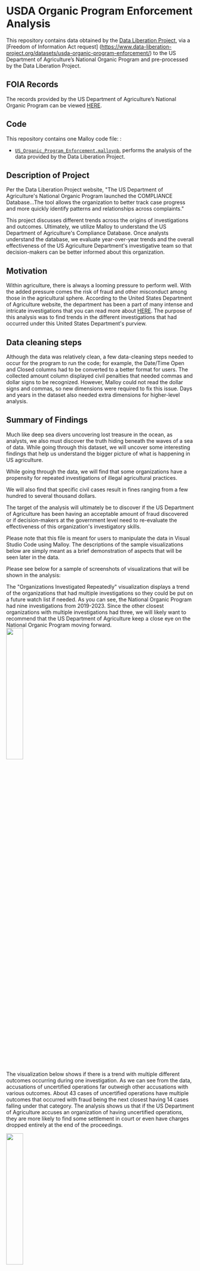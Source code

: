 # USDA Organic Program Enforcement Analysis 

This repository contains data obtained by the [Data Liberation Project](https://www.data-liberation-project.org/), via a [Freedom of Information Act request] (https://www.data-liberation-project.org/datasets/usda-organic-program-enforcement/) to the US Department of Agriculture’s National Organic Program and pre-processed by the Data Liberation Project. 

## FOIA Records

The records provided by the US Department of Agriculture’s National Organic Program can be viewed [HERE](https://docs.google.com/spreadsheets/d/1gHNKxVObWfm1Q1JzkhDl8Wx4wKIPU-Wp/edit?gid=1251061210#gid=1251061210).


## Code 

This repository contains one Malloy code file: :

- [`US_Organic_Program_Enforcement.malloynb`](US_Organic_Program_Enforcement.malloynb), performs the analysis of the data provided by the Data Liberation Project. 


## Description of Project
Per the Data Liberation Project website, "The US Department of Agriculture's National Organic Program launched the COMPLIANCE Database...The tool allows the organization to better track case progress and more quickly identify patterns and relationships across complaints."

This project discusses different trends across the origins of investigations and outcomes. Ultimately, we utilize Malloy to understand the US Department of Agriculture's Compliance Database. Once analysts understand the database, we evaluate year-over-year trends and the overall effectiveness of the US Agriculture Department's investigative team so that decision-makers can be better informed about this organization.

## Motivation 

Within agriculture, there is always a looming pressure to perform well. With the added pressure comes the risk of fraud and other misconduct among those in the agricultural sphere. According to the United States Department of Agriculture website, the department has been a part of many intense and intricate investigations that you can read more about [HERE](https://www.rma.usda.gov/about-rma/department-justice-prosecutions). The purpose of this analysis was to find trends in the different investigations that had occurred under this United States Department's purview. 

## Data cleaning steps
Although the data was relatively clean, a few data-cleaning steps needed to occur for the program to run the code; for example, the Date/Time Open and Closed columns had to be converted to a better format for users. The collected amount column displayed civil penalties that needed commas and dollar signs to be recognized. However, Malloy could not read the dollar signs and commas, so new dimensions were required to fix this issue. Days and years in the dataset also needed extra dimensions for higher-level analysis. 

## Summary of Findings

Much like deep sea divers uncovering lost treasure in the ocean, as analysts, we also must discover the truth hiding beneath the waves of a sea of data. While going through this dataset, we will uncover some interesting findings that help us understand the bigger picture of what is happening in US agriculture. 

While going through the data, we will find that some organizations have a propensity for repeated investigations of illegal agricultural practices.

We will also find that specific civil cases result in fines ranging from a few hundred to several thousand dollars.

The target of the analysis will ultimately be to discover if the US Department of Agriculture has been having an acceptable amount of fraud discovered or if decision-makers at the government level need to re-evaluate the effectiveness of this organization's investigatory skills. 

Please note that this file is meant for users to manipulate the data in Visual Studio Code using Malloy. The descriptions of the sample visualizations below are simply meant as a brief demonstration of aspects that will be seen later in the data. 

Please see below for a sample of screenshots of visualizations that will be shown in the analysis: 

The "Organizations Investigated Repeatedly" visualization displays a trend of the organizations that had multiple investigations so they could be put on a future watch list if needed. As you can see, the National Organic Program had nine investigations from 2019-2023. Since the other closest organizations with multiple investigations had three, we will likely want to recommend that the US Department of Agriculture keep a close eye on the National Organic Program moving forward.   
<img src="USDA_Organic_Program_Enforcement_Organizations_Investigated_Repeatedly.png" width="30%">

The visualization below shows if there is a trend with multiple different outcomes occurring during one investigation. As we can see from the data, accusations of uncertified operations far outweigh other accusations with various outcomes. About 43 cases of uncertified operations have multiple outcomes that occurred with fraud being the next closest having 14 cases falling under that category. The analysis shows us that if the US Department of Agriculture accuses an organization of having uncertified operations, they are more likely to find some settlement in court or even have charges dropped entirely at the end of the proceedings.  

<img src="USDA_Organic_Program_Enforcement_Complaint_Versus_Multiple_Outcome_Correlation.png" width="30%"> 

The “USDA Organic Program Enforcement Negative Outcomes Over Five Year Range” visualization is meant to see if situations, such as fraud, occurred frequently from 2019 until 2023. As we can see, there were certainly more cases in 2019 and 2021. The influx during these years is likely due to the US Department of Agriculture opening its investigative task force relatively recently in 2019 and possible pressures on agricultural organizations due to COVID conditions. 

<img src="USDA_Organic_Program_Enforcement_Negative_Outcomes_Over_Five_Year_Range.png" width="30%"> 

The “USDA Organic Program Enforcement Case Length Versus Punishment Correlation” visualization is meant to see if there is a trend between cases being open longer and more severe punishments to the agricultural organizations under scrutiny. We can see cases that lasted longer in 2019 and 2021 which appear to correlate with the previous visualization and uphold the hypothesis that cases that last longer typically lead to situations such as fraud being the outcome of the investigation.  
<img src="USDA_Organic_Program_Enforcement_Case_Length_Versus_Punishment_Correlation.png" width="30%"> 

The “USDA Organic Program Enforcement Government Department Effectiveness” is a high-level visualization meant to show if the government body is catching more cases of fraud than those not violating the law. After all the purpose is to find those who are not compliant rather than the alternative. This visualization requires users to download the Malloy.nb file to fully understand all the moving parts. However, briefly, this chart shows us that generally, the US Department of Agriculture appears to find more cases of compliance than fraud. This leaves us wondering if resources are being allocated correctly in this US Department or if this is an acceptable outcome to the investigatory proceedings.   

<img src="USDA_Organic_Program_Enforcement_Government_Department_Effectiveness.png" width="30%">

## Description of how others can build off of this work

Others can build off this work in various ways. Data analysts could use the trends in this project to forecast estimated future cases for the US Department of Agriculture. Decision makers at a government level could use the information to improve the effectiveness of this US Department. Finally, the general public could build off this work by applying more measures and dimensions to clarify understanding of the compliance dataset. 

## Directions on how to use the github web editor to run the same analysis

Are you logged into github? Just press the period key right now. This will load the web editor. Then install the malloy extension. See images below for reference:
| **Step**   | **Image Preview** |
|--------|-----------|
| `Step 1 - Press allow` | <img src="step1.png" width="50%"> |
| `Step 2 - Click the Blocks, search for Malloy, install` | <img src="step2.png" width="50%"> |
| `Step 3 - Click Trust` | <img src="step3.png" width="50%"> |
| `Step 4 - Click a .malloynb file` | <img src="step4.png" width="50%"> |
| `Step 5 - Press Run` | <img src="step5.png" width="50%"> |

## Licensing

The files provided directly via FOIA (see listing above) are, as government documents, now in the public domain. All other data files have been generated by Josh Hyer for Gonzaga University Graduate School of Business as part of the MSBA-622-01 Data Science for Business (Spring 2025) course and are available under Creative Commons’ [CC BY-SA 4.0 license terms](https://creativecommons.org/licenses/by-sa/4.0/). This repository’s code is available under the [MIT License terms](https://opensource.org/license/mit/). 
